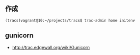 
## 作成

~~~
(tracs)vagrant@10:~/projects/tracs$ trac-admin home initenv
~~~

## gunicorn

- http://trac.edgewall.org/wiki/Gunicorn